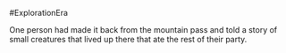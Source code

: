 #ExplorationEra 

One person had made it back from the mountain pass and told a story of small creatures that lived up there that ate the rest of their party.